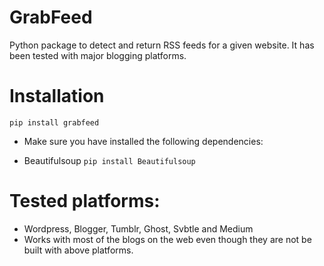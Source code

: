GrabFeed
========

Python package to detect and return RSS feeds for a given website. It has been tested with major blogging platforms.

Installation
========
    pip install grabfeed
* Make sure you have installed the following dependencies:
- Beautifulsoup 
    ````pip install Beautifulsoup````



Tested platforms:
=================
  - Wordpress, Blogger, Tumblr, Ghost, Svbtle and Medium
  - Works with most of the blogs on the web even though they are not be built with above platforms.
 
